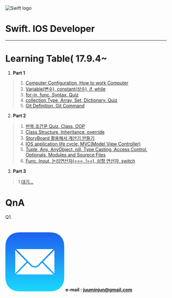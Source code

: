
<img src="https://swift.org/assets/images/swift.svg" alt="Swift logo" height="70" >


# Swift. IOS Developer 


--- 




# Learning Table( 17.9.4~

1. **Part 1**

> 1. [Computer Configuration, How to work Computer](/study/1_17.9.4.md)
> 2. [Variable(변수), constant(상수), if, while](/study/2_17.9.5.md)
> 3. [for-in, func, Syntax, Quiz](/study/3_17.9.6.md)
> 4. [collection Type, Array, Set, Dictionary, Quiz](/study/4_17.9.7.md)
> 5. [Git Definition, Git Command](/study/5_17.9.8_git.md)

2. **Part 2**

> 1. [반복,조건문 Quiz, Class, OOP](/study/6_17.9.11.md)
> 2. [Class Structure, Inheritance, override](/study/7_17.9.13.md)
> 3. [StoryBoard 활용해서 계산기 만들기](/study/8_17.9.14.md)
> 4. [IOS application life cycle, MVC(Model View Controller)](/study/9_17.9.15.md)
> 5. [Tuple, Any, AnyObject, nill, Type Casting, Access Control, Optionals, Modules and Sourece Files](/study/10_17.9.16.md)
> 6. [Func, Inout, 논리연산자(===, !==), 삼항 연산자, switch](/study/11_17.9.16.md)

3. **Part 3**

> 1.[대기...](/study/12_17.9.18.md)


# QnA


Q1.
 







#
#



![screen](/study/image/email.png) **e-mail : <juuminjun@gmail.com>**

